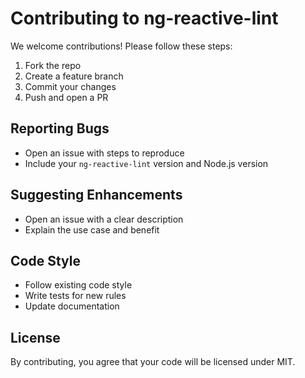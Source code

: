 # Contributing to ng-reactive-lint

We welcome contributions! Please follow these steps:

1. Fork the repo
2. Create a feature branch
3. Commit your changes
4. Push and open a PR

## Reporting Bugs
- Open an issue with steps to reproduce
- Include your `ng-reactive-lint` version and Node.js version

## Suggesting Enhancements
- Open an issue with a clear description
- Explain the use case and benefit

## Code Style
- Follow existing code style
- Write tests for new rules
- Update documentation

## License
By contributing, you agree that your code will be licensed under MIT.